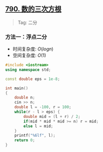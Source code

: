 ## [790. 数的三次方根](https://www.acwing.com/problem/content/description/792/)

> Tag: 二分

### 方法一：浮点二分
* 时间复杂度: ${O(logn)}$
* 空间复杂度: ${O(1)}$
```c++
#include <iostream>
using namespace std;

const double eps = 1e-8;

int main()
{
    double n;
    cin >> n;
    double l = -100, r = 100;
    while(r - l > eps) {
        double mid = (l + r) / 2;
        if(mid * mid * mid >= n) r = mid;
        else l = mid;
    }
    printf("%6lf", l);
    return 0;
}
```